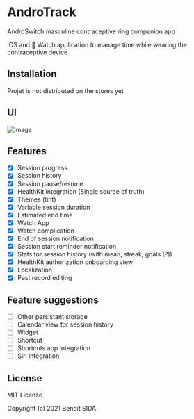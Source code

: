 # AndroTrack
AndroSwitch masculine contraceptive ring companion app

iOS and  Watch application to manage time while wearing the contraceptive device

## Installation

Projet is not distributed on the stores yet

## UI

![image](https://user-images.githubusercontent.com/6747215/127514870-ab5eb323-407d-47e4-8a72-2264ba532d92.png)



## Features
- [x] Session progress
- [x] Session history
- [x] Session pause/resume
- [x] HealthKit integration (Single source of truth)
- [x] Themes (tint)
- [x] Variable session duration
- [x] Estimated end time
- [x] Watch App
- [x] Watch complication
- [x] End of session notification
- [x] Session start reminder notification
- [x] Stats for session history (with mean, streak, goals (?))
- [x] HealthKit authorization onboarding view
- [x] Localization
- [x] Past record editing

## Feature suggestions

- [ ] Other persistant storage 
- [ ] Calendar view for session history
- [ ] Widget
- [ ] Shortcut
- [ ] Shortcuts app integration
- [ ] Siri integration

## License

MIT License

Copyright (c) 2021 Benoit SIDA
